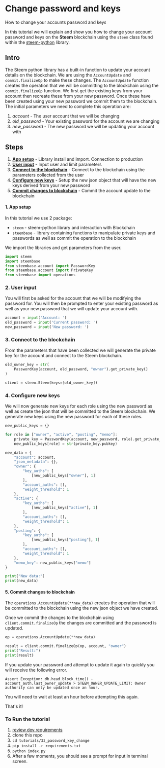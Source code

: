 # Change password and keys

How to change your accounts password and keys

In this tutorial we will explain and show you how to change your account password and keys on the **Steem** blockchain using the `steem` class found within the [steem-python](https://github.com/steemit/steem-python) library.

## Intro

The Steem python library has a built-in function to update your account details on the blockchain. We are using the `AccountUpdate` and `commit.finalizeOp` to make these changes. The `AccountUpdate` function creates the operation that we will be committing to the blockchain using the `commit.finalizeOp` function. We first get the existing keys from your account then recreate these from your new password. Once these have been created using your new password we commit them to the blockchain. The initial parameters we need to complete this operation are:

1.  _account_ - The user account that we will be changing
1.  _old_password_ - Your existing password for the account we are changing
1.  _new_password_ - The new password we will be updating your account with

## Steps

1.  [**App setup**](#setup) - Library install and import. Connection to production
1.  [**User input**](#input) - Input user and limit parameters
1.  [**Connect to the blockchain**](#connection) - Connect to the blockchain using the parameters collected from the user
1.  [**Configure new keys**](#configure) - Setup the new json object that will have the new keys derived from your new password
1.  [**Commit changes to blockchain**](#commit) - Commit the account update to the blockchain

#### 1. App setup <a name="setup"></a>

In this tutorial we use 2 package:

- `steem` - steem-python library and interaction with Blockchain
- `steembase` - library containing functions to manipulate private keys and passwords as well as commit the operation to the blockchain

We import the libraries and get parameters from the user.

```python
import steem
import steembase
from steembase.account import PasswordKey
from steembase.account import PrivateKey
from steembase import operations
```

### 2. User input<a name="input"></a>

You will first be asked for the account that we will be modifying the password for. You will then be prompted to enter your existing password as well as your new password that we will update your account with.

```python
account = input('Account: ')
old_password = input('Current password: ')
new_password = input('New password: ')
```

### 3. Connect to the blockchain<a name="connection"></a>

From the parameters that have been collected we will generate the private key for the account and connect to the Steem blockchain. 

```python
old_owner_key = str(
    PasswordKey(account, old_password, "owner").get_private_key()
)

client = steem.Steem(keys=[old_owner_key])
```

### 4. Configure new keys<a name="configure"></a>

We will now generate new keys for each role using the new password as well as create the json that will be committed to the Steem blockchain. We generate new keys using the new password for each of these roles.

```python
new_public_keys = {}

for role in ["owner", "active", "posting", "memo"]:
    private_key = PasswordKey(account, new_password, role).get_private_key()
    new_public_keys[role] = str(private_key.pubkey)

new_data = {
    "account": account,
    "json_metadata": {},
    "owner": {
        "key_auths": [
            [new_public_keys["owner"], 1]
        ],
        "account_auths": [],
        "weight_threshold": 1
    },
    "active": {
        "key_auths": [
            [new_public_keys["active"], 1]
        ],
        "account_auths": [],
        "weight_threshold": 1
    },
    "posting": {
        "key_auths": [
            [new_public_keys["posting"], 1]
        ],
        "account_auths": [],
        "weight_threshold": 1
    },
    "memo_key": new_public_keys["memo"]
}

print("New data:")
print(new_data)
```

#### 5. Commit changes to blockchain <a name="commit"></a>

The `operations.AccountUpdate(**new_data)` creates the operation that will be committed to the blockchain using the new json object we have created.

Once we commit the changes to the blockchain using `client.commit.finalizeOp` the changes are committed and the password is updated.

```python
op = operations.AccountUpdate(**new_data)

result = client.commit.finalizeOp(op, account, "owner")
print("Result:")
print(result)
```

If you update your password and attempt to update it again to quickly you will receive the following error.

```
Assert Exception:_db.head_block_time() - account_auth.last_owner_update > STEEM_OWNER_UPDATE_LIMIT: Owner authority can only be updated once an hour.
```

You will need to wait at least an hour before attempting this again.

That's it!

### To Run the tutorial

1.  [review dev requirements](../00_getting_started)
1.  clone this repo
1.  `cd tutorials/33_password_key_change`
1.  `pip install -r requirements.txt`
1.  `python index.py`
1.  After a few moments, you should see a prompt for input in terminal screen.